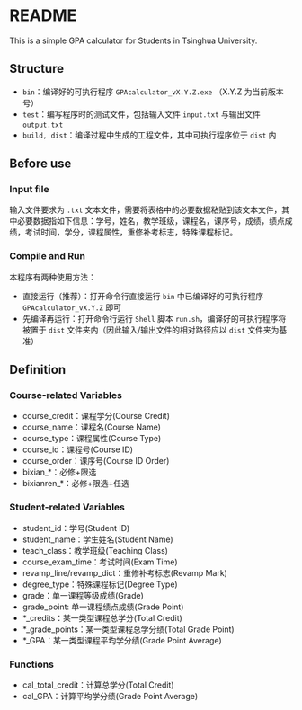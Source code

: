 # README

This is a simple GPA calculator for Students in Tsinghua University.

## Structure

* `bin`：编译好的可执行程序 `GPAcalculator_vX.Y.Z.exe` （X.Y.Z 为当前版本号）
* `test`：编写程序时的测试文件，包括输入文件 `input.txt` 与输出文件 `output.txt`
* `build, dist`：编译过程中生成的工程文件，其中可执行程序位于 `dist` 内

## Before use

### Input file

输入文件要求为 `.txt` 文本文件，需要将表格中的必要数据粘贴到该文本文件，其中必要数据指如下信息：学号，姓名，教学班级，课程名，课序号，成绩，绩点成绩，考试时间，学分，课程属性，重修补考标志，特殊课程标记。

### Compile and Run

本程序有两种使用方法：

* 直接运行（推荐）：打开命令行直接运行 `bin` 中已编译好的可执行程序 `GPAcalculator_vX.Y.Z` 即可
* 先编译再运行：打开命令行运行 `Shell` 脚本 `run.sh`，编译好的可执行程序将被置于 `dist` 文件夹内（因此输入/输出文件的相对路径应以 `dist` 文件夹为基准）

## Definition

### Course-related Variables

* course_credit：课程学分(Course Credit)
* course_name：课程名(Course Name)
* course_type：课程属性(Course Type)
* course_id：课程号(Course ID)
* course_order：课序号(Course ID Order)
* bixian_*：必修+限选
* bixianren_*：必修+限选+任选

### Student-related Variables

* student_id：学号(Student ID)
* student_name：学生姓名(Student Name)
* teach_class：教学班级(Teaching Class)
* course_exam_time：考试时间(Exam Time)
* revamp_line/revamp_dict：重修补考标志(Revamp Mark)
* degree_type：特殊课程标记(Degree Type)
* grade：单一课程等级成绩(Grade)
* grade_point: 单一课程绩点成绩(Grade Point)
* *_credits：某一类型课程总学分(Total Credit)
* *_grade_points：某一类型课程总学分绩(Total Grade Point)
* *_GPA：某一类型课程平均学分绩(Grade Point Average)

### Functions

* cal_total_credit：计算总学分(Total Credit)
* cal_GPA：计算平均学分绩(Grade Point Average)
